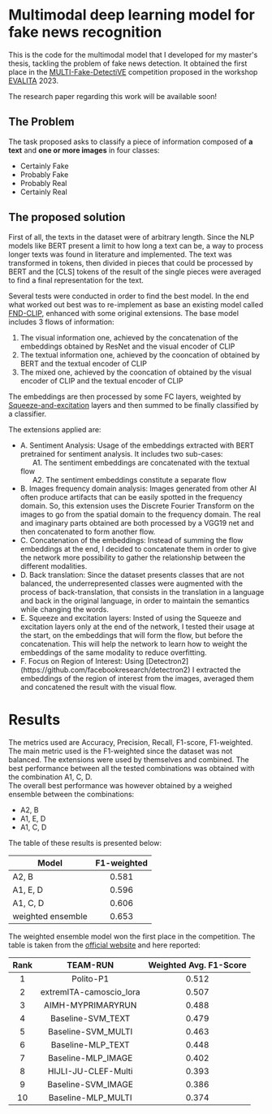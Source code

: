 # Multimodal deep learning model for fake news recognition

This is the code for the multimodal model that I developed for my master's thesis, tackling the problem of fake news detection. It obtained the first place in the [MULTI-Fake-DetectiVE](https://sites.google.com/unipi.it/multi-fake-detective/home) competition proposed in the workshop [EVALITA](https://www.evalita.it/) 2023. <br>

The research paper regarding this work will be available soon!

## The Problem

The task proposed asks to classify a piece of information composed of **a text** and **one or more images** in four classes:
<ul>
  <li>Certainly Fake</li>
  <li>Probably Fake</li>
  <li>Probably Real</li>
  <li>Certainly Real</li>
</ul>

## The proposed solution

First of all, the texts in the dataset were of arbitrary length. Since the NLP models like BERT present a limit to how long a text can be, a way to process longer texts was found in literature and implemented. The text was transformed in tokens, then divided in pieces that could be processed by BERT and the [CLS] tokens of the result of the single pieces were averaged to find a final representation for the text. <br>

Several tests were conducted in order to find the best model. In the end what worked out best was to re-implement as base an existing model called [FND-CLIP](https://arxiv.org/abs/2205.14304), enhanced with some original extensions. The base model includes 3 flows of information:

<ol>
  <li>
    The visual information one, achieved by the concatenation of the embeddings obtained by ResNet and the visual encoder of CLIP
  </li>
  <li>
    The textual information one, achieved by the cooncation of obtained by BERT and the textual encoder of CLIP
  </li>
  <li>
    The mixed one, achieved by the cooncation of obtained by the visual encoder of CLIP and the textual encoder of CLIP
  </li>
</ol>

The embeddings are then processed by some FC layers, weighted by [Squeeze-and-excitation](https://arxiv.org/abs/1709.01507) layers and then summed to be finally classified by a classifier.

The extensions applied are:

<ul>
  <li>
    A. Sentiment Analysis: Usage of the embeddings extracted with BERT pretrained for sentiment analysis. It includes two sub-cases: <br>
    &nbsp;&nbsp;&nbsp;&nbsp;&nbsp;&nbsp;A1. The sentiment embeddings are concatenated with the textual flow <br>
    &nbsp;&nbsp;&nbsp;&nbsp;&nbsp;&nbsp;A2. The sentiment embeddings constitute a separate flow
  </li>
  <li>
    B. Images frequency domain analysis: Images generated from other AI often produce artifacts that can be easily spotted in the frequency domain. So, this extension uses the Discrete Fourier Transform on the images to go from the spatial domain to the frequency domain. The real and imaginary parts obtained are both processed by a VGG19 net and then concatenated to form another flow.
  </li>
  <li>
    C. Concatenation of the embeddings: Instead of summing the flow embeddings at the end, I decided to concatenate them in order to give the network more possibility to gather the relationship between the different modalities.
  </li>
  <li>
    D. Back translation: Since the dataset presents classes that are not balanced, the underrepresented classes were augmented with the process of back-translation, that consists in the translation in a language and back in the original language, in order to maintain the semantics while changing the words. 
  </li>
  <li>
    E. Squeeze and excitation layers: Insted of using the Squeeze and excitation layers only at the end of the network, I tested their usage at the start, on the embeddings that will form the flow, but before the concatenation. This will help the network to learn how to weight the embeddings of the same modality to reduce overfitting.
  <li>
    F. Focus on Region of Interest: Using [Detectron2](https://github.com/facebookresearch/detectron2) I extracted the embeddings of the region of interest from the images, averaged them and concatened the result with the visual flow.
  </li>
</ul>

# Results

The metrics used are Accuracy, Precision, Recall, F1-score, F1-weighted. The main metric used is the F1-weighted since the dataset was not balanced. The extensions were used by themselves and combined. The best performance between all the tested combinations was obtained with the combination A1, C, D. <br>
The overall best performance was however obtained by a weighed ensemble between the combinations:
<ul>
  <li>A2, B</li>
  <li>A1, E, D</li>
  <li>A1, C, D</li>
</ul>

The table of these results is presented below:

| Model             | F1-weighted |
|-------------------|:-----------:|
| A2, B             |    0.581    |
| A1, E, D          |    0.596    |
| A1, C, D          |    0.606    |
| weighted ensemble |    0.653    |

The weighted ensemble model won the first place in the competition. The table is taken from the [official website](https://sites.google.com/unipi.it/multi-fake-detective/competition-results?authuser=0) and here reported:

| Rank |         TEAM-RUN        | Weighted Avg. F1-Score |
|:----:|:-----------------------:|:----------------------:|
|   1  |        Polito-P1        |          0.512         |
|   2  | extremITA-camoscio_lora |          0.507         |
|   3  |    AIMH-MYPRIMARYRUN    |          0.488         |
|   4  |    Baseline-SVM_TEXT    |          0.479         |
|   5  |    Baseline-SVM_MULTI   |          0.463         |
|   6  |    Baseline-MLP_TEXT    |          0.448         |
|   7  |    Baseline-MLP_IMAGE   |          0.402         |
|   8  |   HIJLI-JU-CLEF-Multi   |          0.393         |
|   9  |    Baseline-SVM_IMAGE   |          0.386         |
|  10  |    Baseline-MLP_MULTI   |          0.374         |

